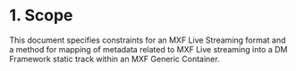 # 1. Scope

This document specifies constraints for an MXF Live Streaming format and a
method for mapping of metadata related to MXF Live streaming into a DM Framework
static track within an MXF Generic Container.
